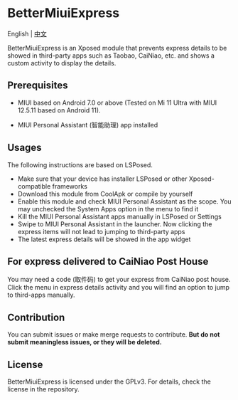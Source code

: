 # BetterMiuiExpress

English | [中文](https://coolapk.com/apk/com.moefactory.bettermiuiexpress)

BetterMiuiExpress is an Xposed module that prevents express details to be showed in third-party apps such as Taobao, CaiNiao, etc. and shows a custom activity to display the details.

## Prerequisites

- MIUI based on Android 7.0 or above (Tested on Mi 11 Ultra with MIUI 12.5.11 based on Android 11).

- MIUI Personal Assistant (智能助理) app installed

## Usages

The following instructions are based on LSPosed.

- Make sure that your device has installer LSPosed or other Xposed-compatible frameworks
- Download this module from CoolApk or compile by yourself
- Enable this module and check MIUI Personal Assistant as the scope. You may unchecked the System Apps option in the menu to find it
- Kill the MIUI Personal Assistant apps manually in LSPosed or Settings
- Swipe to MIUI Personal Assistant in the launcher. Now clicking the express items will not lead to jumping to third-party apps
- The latest express details will be showed in the app widget

## For express delivered to CaiNiao Post House

You may need a code (取件码) to get your express from CaiNiao post house. Click the menu in express details activity and you will find an option to jump to third-apps manually.

## Contribution

You can submit issues or make merge requests to contribute. **But do not submit meaningless issues, or they will be deleted.**

## License

BetterMiuiExpress is licensed under the GPLv3. For details, check the license in the repository.